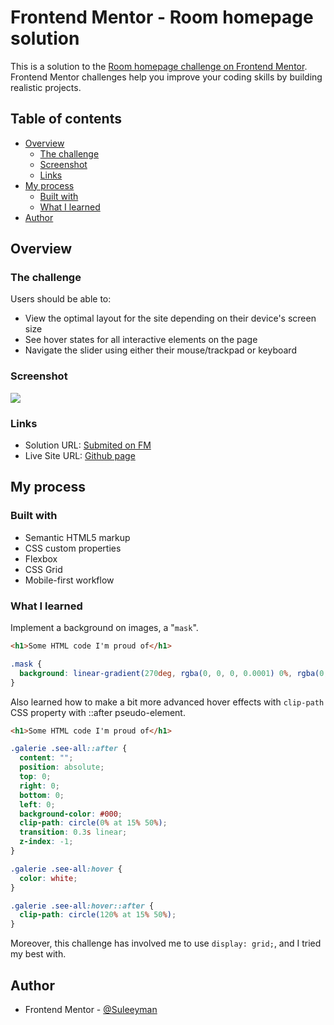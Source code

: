 # Frontend Mentor - Room homepage solution

This is a solution to the [Room homepage challenge on Frontend Mentor](https://www.frontendmentor.io/challenges/room-homepage-BtdBY_ENq). Frontend Mentor challenges help you improve your coding skills by building realistic projects. 

## Table of contents

- [Overview](#overview)
  - [The challenge](#the-challenge)
  - [Screenshot](#screenshot)
  - [Links](#links)
- [My process](#my-process)
  - [Built with](#built-with)
  - [What I learned](#what-i-learned)
- [Author](#author)

## Overview

### The challenge

Users should be able to:

- View the optimal layout for the site depending on their device's screen size
- See hover states for all interactive elements on the page
- Navigate the slider using either their mouse/trackpad or keyboard

### Screenshot

![](./screenshot.png)

### Links

- Solution URL: [Submited on FM](https://your-solution-url.com)
- Live Site URL: [Github page](https://suleeyman.github.io/FM-4-Loopstudios/)

## My process

### Built with

- Semantic HTML5 markup
- CSS custom properties
- Flexbox
- CSS Grid
- Mobile-first workflow

### What I learned

Implement a background on images, a "`mask`".

```html
<h1>Some HTML code I'm proud of</h1>
```
```css
.mask {
  background: linear-gradient(270deg, rgba(0, 0, 0, 0.0001) 0%, rgba(0, 0, 0, 0.601863) 100%);
}
```
Also learned how to make a bit more advanced hover effects with `clip-path` CSS property with ::after pseudo-element.

```html
<h1>Some HTML code I'm proud of</h1>
```

```css
.galerie .see-all::after {
  content: "";
  position: absolute;
  top: 0;
  right: 0;
  bottom: 0;
  left: 0;
  background-color: #000;
  clip-path: circle(0% at 15% 50%);
  transition: 0.3s linear;
  z-index: -1;
}

.galerie .see-all:hover {
  color: white;
}

.galerie .see-all:hover::after {
  clip-path: circle(120% at 15% 50%);
}
```
Moreover, this challenge has involved me to use `display: grid;`, and I tried my best with.

## Author

- Frontend Mentor - [@Suleeyman](https://www.frontendmentor.io/profile/Suleeyman)